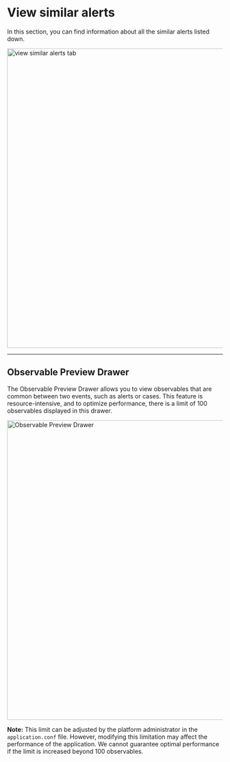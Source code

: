 # View similar alerts

In this section, you can find information about all the similar alerts listed down.

<img src="/thehive/images/user-guides/analyst-corner/alerts/alerts-similar-alerts-tab.png" alt="view similar alerts tab" width="700" height="700"/>

---

## Observable Preview Drawer

The Observable Preview Drawer allows you to view observables that are common between two events, such as alerts or cases. This feature is resource-intensive, and to optimize performance, there is a limit of 100 observables displayed in this drawer.

<img src="/thehive/images/user-guides/analyst-corner/alerts/observable-preview-drawer.png" alt="Observable Preview Drawer" width="700" height="700"/>

**Note:** This limit can be adjusted by the platform administrator in the `application.conf` file. However, modifying this limitation may affect the performance of the application. We cannot guarantee optimal performance if the limit is increased beyond 100 observables.

&nbsp;